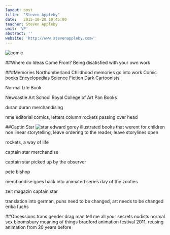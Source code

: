 ```yaml
---
layout: post
title:  "Steven Appleby"
date:   2015-10-28 10:45:00
teacher: Steven Appleby
unit: 'VP'
abstract: ''
website: 'http://www.stevenappleby.com/'
---
```


![comic](https://i.guim.co.uk/img/static/sys-images/Guardian/Pix/pictures/2015/7/1/1435752006945/9a3b5b88-7171-427f-a7ef-56efb4c02ea2-1020x311.jpeg?w=1920&q=85&auto=format&sharp=10&s=4b41768801efbde73731b67e6c089ebe)

##Where do Ideas Come From?
Being disatisfied with your own work

###Memories
Northumberland
Childhood memories go into work
Comic books
Encyclopedias
Science Fiction
Dark Cartoonists

Normal Life Book

Newcastle Art School
Royal College of Art
Pan Books

duran duran
merchandising

nme editorial comics, letters column
rockets passing over head

##Captin Star
![star](http://www.sybertooth.ca/publishing/images/captainstar.jpg)
edward gorey
illustrated books that werent for children
non linear storytelling, leave ordering to the reader, leave storylines open

rockets, a way of life

captain star merchandise

captain star picked up by the observer

pete bishop

merchandise goes back into animated series
day of the zooties

zeit magazin captain star

translation into german, puns need to be changed, art needs to be changed
erika fuchs

##Obsessions
trans gender
drag man
tell me all your secrets
nudists
normal sex bloomsbury
meaning of things
bradford animation festival 2011, reusing animation from 20 years before